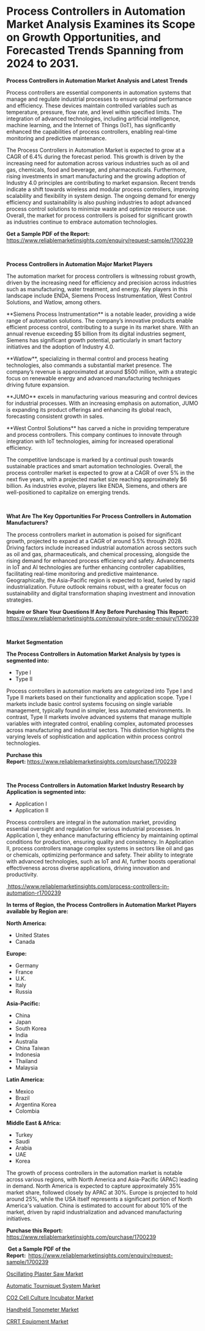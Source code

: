 <p><h1>Process Controllers in Automation Market Analysis Examines its Scope on Growth Opportunities, and Forecasted Trends Spanning from 2024 to 2031.</h1></p><p><strong>Process Controllers in Automation Market Analysis and Latest Trends</strong></p>
<p><p>Process controllers are essential components in automation systems that manage and regulate industrial processes to ensure optimal performance and efficiency. These devices maintain controlled variables such as temperature, pressure, flow rate, and level within specified limits. The integration of advanced technologies, including artificial intelligence, machine learning, and the Internet of Things (IoT), has significantly enhanced the capabilities of process controllers, enabling real-time monitoring and predictive maintenance.</p><p>The Process Controllers in Automation Market is expected to grow at a CAGR of 6.4% during the forecast period. This growth is driven by the increasing need for automation across various industries such as oil and gas, chemicals, food and beverage, and pharmaceuticals. Furthermore, rising investments in smart manufacturing and the growing adoption of Industry 4.0 principles are contributing to market expansion. Recent trends indicate a shift towards wireless and modular process controllers, improving scalability and flexibility in system design. The ongoing demand for energy efficiency and sustainability is also pushing industries to adopt advanced process control solutions to minimize waste and optimize resource use. Overall, the market for process controllers is poised for significant growth as industries continue to embrace automation technologies.</p></p>
<p><strong>Get a Sample PDF of the Report:&nbsp;</strong> <a href="https://www.reliablemarketinsights.com/enquiry/request-sample/1700239?utm_campaign=1772&utm_medium=2&utm_source=Github&utm_content=ia&utm_term=21102024&utm_id=process-controllers-in-automation">https://www.reliablemarketinsights.com/enquiry/request-sample/1700239</a></p>
<p>&nbsp;</p>
<p><strong>Process Controllers in Automation Major Market Players</strong></p>
<p><p>The automation market for process controllers is witnessing robust growth, driven by the increasing need for efficiency and precision across industries such as manufacturing, water treatment, and energy. Key players in this landscape include ENDA, Siemens Process Instrumentation, West Control Solutions, and Watlow, among others.</p><p>**Siemens Process Instrumentation** is a notable leader, providing a wide range of automation solutions. The company’s innovative products enable efficient process control, contributing to a surge in its market share. With an annual revenue exceeding $5 billion from its digital industries segment, Siemens has significant growth potential, particularly in smart factory initiatives and the adoption of Industry 4.0.</p><p>**Watlow**, specializing in thermal control and process heating technologies, also commands a substantial market presence. The company’s revenue is approximated at around $500 million, with a strategic focus on renewable energy and advanced manufacturing techniques driving future expansion.</p><p>**JUMO** excels in manufacturing various measuring and control devices for industrial processes. With an increasing emphasis on automation, JUMO is expanding its product offerings and enhancing its global reach, forecasting consistent growth in sales.</p><p>**West Control Solutions** has carved a niche in providing temperature and process controllers. This company continues to innovate through integration with IoT technologies, aiming for increased operational efficiency. </p><p>The competitive landscape is marked by a continual push towards sustainable practices and smart automation technologies. Overall, the process controller market is expected to grow at a CAGR of over 5% in the next five years, with a projected market size reaching approximately $6 billion. As industries evolve, players like ENDA, Siemens, and others are well-positioned to capitalize on emerging trends.</p></p>
<p>&nbsp;</p>
<p><strong>What Are The Key Opportunities For Process Controllers in Automation Manufacturers?</strong></p>
<p><p>The process controllers market in automation is poised for significant growth, projected to expand at a CAGR of around 5.5% through 2028. Driving factors include increased industrial automation across sectors such as oil and gas, pharmaceuticals, and chemical processing, alongside the rising demand for enhanced process efficiency and safety. Advancements in IoT and AI technologies are further enhancing controller capabilities, facilitating real-time monitoring and predictive maintenance. Geographically, the Asia-Pacific region is expected to lead, fueled by rapid industrialization. Future outlook remains robust, with a greater focus on sustainability and digital transformation shaping investment and innovation strategies.</p></p>
<p><strong>Inquire or Share Your Questions If Any Before Purchasing This Report:</strong> <a href="https://www.reliablemarketinsights.com/enquiry/pre-order-enquiry/1700239?utm_campaign=1772&utm_medium=2&utm_source=Github&utm_content=ia&utm_term=21102024&utm_id=process-controllers-in-automation">https://www.reliablemarketinsights.com/enquiry/pre-order-enquiry/1700239</a></p>
<p>&nbsp;</p>
<p><strong>Market Segmentation</strong></p>
<p><strong>The Process Controllers in Automation Market Analysis by types is segmented into:</strong></p>
<p><ul><li>Type I</li><li>Type II</li></ul></p>
<p><p>Process controllers in automation markets are categorized into Type I and Type II markets based on their functionality and application scope. Type I markets include basic control systems focusing on single variable management, typically found in simpler, less automated environments. In contrast, Type II markets involve advanced systems that manage multiple variables with integrated control, enabling complex, automated processes across manufacturing and industrial sectors. This distinction highlights the varying levels of sophistication and application within process control technologies.</p></p>
<p><strong>Purchase this Report:&nbsp;</strong><a href="https://www.reliablemarketinsights.com/purchase/1700239?utm_campaign=1772&utm_medium=2&utm_source=Github&utm_content=ia&utm_term=21102024&utm_id=process-controllers-in-automation">https://www.reliablemarketinsights.com/purchase/1700239</a></p>
<p>&nbsp;</p>
<p><strong>The Process Controllers in Automation Market Industry Research by Application is segmented into:</strong></p>
<p><ul><li>Application I</li><li>Application II</li></ul></p>
<p><p>Process controllers are integral in the automation market, providing essential oversight and regulation for various industrial processes. In Application I, they enhance manufacturing efficiency by maintaining optimal conditions for production, ensuring quality and consistency. In Application II, process controllers manage complex systems in sectors like oil and gas or chemicals, optimizing performance and safety. Their ability to integrate with advanced technologies, such as IoT and AI, further boosts operational effectiveness across diverse applications, driving innovation and productivity.</p></p>
<p><a href="https://www.reliablemarketinsights.com/process-controllers-in-automation-r1700239?utm_campaign=1772&utm_medium=2&utm_source=Github&utm_content=ia&utm_term=21102024&utm_id=process-controllers-in-automation">&nbsp;https://www.reliablemarketinsights.com/process-controllers-in-automation-r1700239</a></p>
<p><strong>In terms of Region, the Process Controllers in Automation Market Players available by Region are:</strong></p>
<p>
    <p> <strong> North America: </strong>
        <ul>
            <li>United States</li>
            <li>Canada</li>
        </ul>
        </p> 
    <p> <strong> Europe: </strong>
        <ul>
            <li>Germany</li>
            <li>France</li>
            <li>U.K.</li>
            <li>Italy</li>
            <li>Russia</li>
        </ul>
        </p> 
    <p> <strong> Asia-Pacific: </strong>
        <ul>
            <li>China</li>
            <li>Japan</li>
            <li>South Korea</li>
            <li>India</li>
            <li>Australia</li>
            <li>China Taiwan</li>
            <li>Indonesia</li>
            <li>Thailand</li>
            <li>Malaysia</li>
        </ul>
        </p> 
    <p> <strong> Latin America: </strong>
        <ul>
            <li>Mexico</li>
            <li>Brazil</li>
            <li>Argentina Korea</li>
            <li>Colombia</li>
        </ul>
        </p> 
    <p> <strong> Middle East & Africa: </strong>
        <ul>
            <li>Turkey</li>
            <li>Saudi</li>
            <li>Arabia</li>
            <li>UAE</li>
            <li>Korea</li>
        </ul>
    </p>
    </p>
<p><p>The growth of process controllers in the automation market is notable across various regions, with North America and Asia-Pacific (APAC) leading in demand. North America is expected to capture approximately 35% market share, followed closely by APAC at 30%. Europe is projected to hold around 25%, while the USA itself represents a significant portion of North America's valuation. China is estimated to account for about 10% of the market, driven by rapid industrialization and advanced manufacturing initiatives.</p></p>
<p><strong>Purchase this Report: </strong><a href="https://www.reliablemarketinsights.com/purchase/1700239?utm_campaign=1772&utm_medium=2&utm_source=Github&utm_content=ia&utm_term=21102024&utm_id=process-controllers-in-automation">https://www.reliablemarketinsights.com/purchase/1700239</a></p>
<p>&nbsp;<strong>Get a Sample PDF of the Report:&nbsp;&nbsp;</strong><a href="https://www.reliablemarketinsights.com/enquiry/request-sample/1700239?utm_campaign=1772&utm_medium=2&utm_source=Github&utm_content=ia&utm_term=21102024&utm_id=process-controllers-in-automation">https://www.reliablemarketinsights.com/enquiry/request-sample/1700239</a></p>
<p><strong></strong></p>
<p><p><a href="https://www.linkedin.com/pulse/evaluating-oscillating-plaster-saw-market-trends-growth-g5hie?utm_campaign=1772&utm_medium=2&utm_source=Github&utm_content=ia&utm_term=21102024&utm_id=process-controllers-in-automation">Oscillating Plaster Saw Market</a></p><p><a href="https://www.linkedin.com/pulse/automatic-tourniquet-system-market-outlook-share-analysis-vkvge?utm_campaign=1772&utm_medium=2&utm_source=Github&utm_content=ia&utm_term=21102024&utm_id=process-controllers-in-automation">Automatic Tourniquet System Market</a></p><p><a href="https://www.linkedin.com/pulse/unlocking-growth-potential-strategic-analysis-co2-cell-culture-wyoqe?utm_campaign=1772&utm_medium=2&utm_source=Github&utm_content=ia&utm_term=21102024&utm_id=process-controllers-in-automation">CO2 Cell Culture Incubator Market</a></p><p><a href="https://www.linkedin.com/pulse/handheld-tonometer-market-penetration-strategies-untapped-wnwee?utm_campaign=1772&utm_medium=2&utm_source=Github&utm_content=ia&utm_term=21102024&utm_id=process-controllers-in-automation">Handheld Tonometer Market</a></p><p><a href="https://www.linkedin.com/pulse/insights-crrt-equipment-industry-market-financial-status-ofwne?utm_campaign=1772&utm_medium=2&utm_source=Github&utm_content=ia&utm_term=21102024&utm_id=process-controllers-in-automation">CRRT Equipment Market</a></p></p>